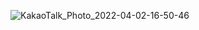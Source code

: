 ![KakaoTalk_Photo_2022-04-02-16-50-46](https://user-images.githubusercontent.com/65010481/161373074-a2f6ca75-ee44-433c-a94e-2e718274a645.png)

